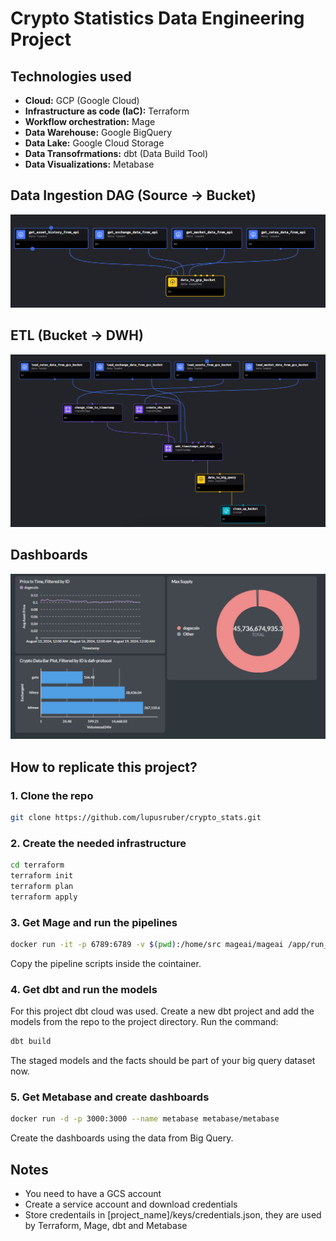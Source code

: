 # Crypto Statistics Data Engineering Project

## Technologies used

- **Cloud:** GCP (Google Cloud)
- **Infrastructure as code (IaC):** Terraform
- **Workflow orchestration:** Mage
- **Data Warehouse:** Google BigQuery
- **Data Lake:** Google Cloud Storage
- **Data Transofrmations:** dbt (Data Build Tool)
- **Data Visualizations:** Metabase

## Data Ingestion DAG (Source -> Bucket)
![Data Ingestion DAG](https://github.com/lupusruber/crypto_stats/blob/master/Images/Data%20Ingestion%20DAG.png)

## ETL (Bucket -> DWH)
![ETL DAG](https://github.com/lupusruber/crypto_stats/blob/master/Images/ETL%20Pipeline.png)

## Dashboards
![Dashboard](https://github.com/lupusruber/crypto_stats/blob/master/Images/Dashboard.png)

## How to replicate this project?

### 1. Clone the repo
```bash
git clone https://github.com/lupusruber/crypto_stats.git
```

### 2. Create the needed infrastructure
```bash
cd terraform
terraform init
terraform plan
terraform apply
```
### 3. Get Mage and run the pipelines
```bash
docker run -it -p 6789:6789 -v $(pwd):/home/src mageai/mageai /app/run_app.sh mage start [project_name]
```
Copy the pipeline scripts inside the cointainer.

### 4. Get dbt and run the models
For this project dbt cloud was used.
Create a new dbt project and add the models from the repo to the project directory.
Run the command:
```bash
dbt build
```
The staged models and the facts should be part of your big query dataset now.

### 5. Get Metabase and create dashboards
```bash
docker run -d -p 3000:3000 --name metabase metabase/metabase
```
Create the dashboards using the data from Big Query.

## Notes
- You need to have a GCS account
- Create a service account and download credentials
- Store credentails in [project_name]/keys/credentials.json, they are used by Terraform, Mage, dbt and Metabase


